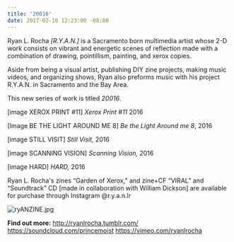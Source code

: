 ```yaml
---
title: '20016'
date: 2017-02-10 12:23:00 -08:00
---
```


Ryan L. Rocha *[R.Y.A.N.]* is a Sacramento born multimedia artist whose 2-D work consists on vibrant and energetic scenes of reflection made with a combination of drawing, pointillism, painting, and xerox copies. 

Aside from being a visual artist, publishing DIY zine projects, making music videos, and organizing shows, Ryan also preforms music with his project R.Y.A.N. in Sacramento and the Bay Area.

This new series of work is titled *20016*.

[image XEROX PRINT #11]
*Xerox Print #11* 2016

[Image BE THE LIGHT AROUND ME 8]
*Be the Light Around me 8*, 2016

[image STILL VISIT]
*Still Visit,* 2016

[image SCANNING VISION]
*Scanning Vision,* 2016

[image HARD]
*HARD,* 2016

Ryan L. Rocha's zines “Garden of Xerox," and zine+CF “VIRAL” and “Soundtrack” CD [made in collaboration with William Dickson] are available for purchase through Instagram @r.y.a.n.lr

![ryANZINE.jpg](/uploads/ryANZINE.jpg)

**Find out more:**
http://ryanlrocha.tumblr.com/
https://soundcloud.com/princemoist
https://vimeo.com/ryanlrocha
